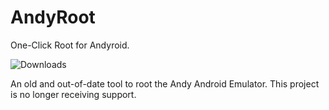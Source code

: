 # AndyRoot
One-Click Root for Andyroid.


![Downloads](https://img.shields.io/github/downloads/BetaLeaf/AndyRoot/total.svg)

An old and out-of-date tool to root the Andy Android Emulator. This project is no longer receiving support.
